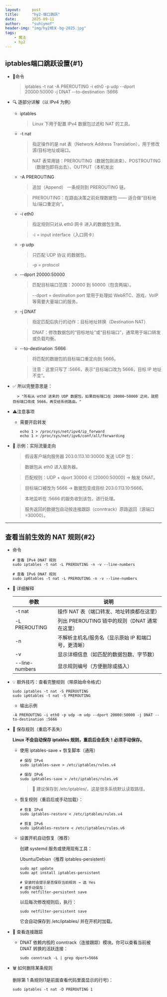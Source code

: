 ```yaml
---
layout:     post
title:      "hy2-端口跳跃"
date:       2025-09-11
author:     "suhiymof"
header-img: "img/hy2相关-bg-2025.jpg"
tags:
    - 魔法
    - hy2
---
```


## iptables端口跳跃设置{#1}
- 🧩命令
    > iptables -t nat -A PREROUTING -i eth0 -p udp --dport 20000:50000  -j DNAT --to-destination :5666

- 🔍 逐部分详解（以 IPv4 为例）
    - iptables  
        > Linux 下用于配置 IPv4 数据包过滤和 NAT 的工具。

    - -t nat
        > 指定操作的是 nat 表（Network Address Translation），用于修改源/目标地址或端口。

        > NAT 表常用链：PREROUTING（数据包刚进来）、POSTROUTING（数据包即将出去）、OUTPUT（本机发出
 
    - -A PREROUTING
        > 追加（Append） 一条规则到 PREROUTING 链。 

        > PREROUTING：在路由决策之前处理数据包 —— 适合做“目标地址/端口重定向”。 

    - -i eth0
        > 指定规则只对从 eth0 网卡 进入的数据包生效。

        > -i = input interface（入口网卡） 

    - -p udp
        > 只匹配 UDP 协议 的数据包。

        > -p = protocol 

    - --dport 20000:50000
        > 匹配目标端口范围：20000 到 50000（包含两端）。

        > --dport = destination port
        > 常用于处理如 WebRTC、游戏、VoIP 等需要大量端口的服务。 

    - -j DNAT
        > 指定匹配后执行的动作：目标地址转换（Destination NAT）

        > DNAT：修改数据包的“目标地址”或“目标端口”，通常用于端口转发或负载均衡。 

    - --to-destination :5666
        > 将匹配的数据包的目标端口重定向到 5666。

        > 注意：这里只写了 :5666，表示“目标端口改为 5666，目标 IP 地址不变”。 

- ✅ 所以完整意思是：

        > "所有从 eth0 进来的 UDP 数据包，如果目标端口在 20000~50000 之间，就把目标端口改成 5666，再交给系统路由。"
        
- ⚠️注意事项
    - 需要开启转发
        ```shell
        echo 1 > /proc/sys/net/ipv4/ip_forward
        echo 1 > /proc/sys/net/ipv6/conf/all/forwarding
        ```

- 🧪 示例：实际流量走向

    > 假设客户端向服务器 203.0.113.10:30000 发送 UDP 包：

    > 数据包从 eth0 进入服务器。

    > 匹配规则：UDP + dport 30000 ∈ [20000:50000] → 触发 DNAT。

    > 目标端口被改为 5666 → 数据包变成目标 203.0.113.10:5666。

    > 本地监听在 :5666 的服务收到该包，进行处理。

    > 服务返回的数据包自动按连接跟踪（conntrack）原路返回（源端口=30000）。
---

## 查看当前生效的 NAT 规则{#2}
- 命令
    ```
    # 查看 IPv4 DNAT 规则
    sudo iptables -t nat -L PREROUTING -n -v --line-numbers

    # 查看 IPv6 DNAT 规则
    sudo ip6tables -t nat -L PREROUTING -n -v --line-numbers
    ```

- 🧩 详细解释

    | 参数          | 说明 |
    | -----------   | ----------- |
    | -t nat        | 操作 NAT 表（端口转发、地址转换都在这里）       |
    | -L PREROUTING | 列出 PREROUTING  链中的规则（DNAT 通常在这里）      |
    | -n | 不解析主机名/服务名（显示原始 IP 和端口号，更清晰） |
    | -v | 显示详细信息（如匹配的数据包数、字节数） |
    | --line-numbers | 显示规则编号（方便删除或插入） |

- 💡 额外技巧：查看完整规则（带原始命令格式）
    ```shell
    sudo iptables -t nat -S PREROUTING
    sudo ip6tables -t nat -S PREROUTING
    ```

    - 输出示例
    ```
    -A PREROUTING -i eth0 -p udp -m udp --dport 20000:50000 -j DNAT --to-destination :5666
    ```
- 💾 保存规则（重启不丢失）

    **Linux 不会自动保存 iptables 规则，重启后会丢失！必须手动保存。**

    - 使用 iptables-save + 恢复脚本（通用）
        ```shell
        # 保存 IPv4
        sudo iptables-save > /etc/iptables/rules.v4

        # 保存 IPv6
        sudo ip6tables-save > /etc/iptables/rules.v6
        ```

        > 📁 建议保存到 /etc/iptables/，这是很多系统默认读取路径。 
    - 恢复规则（重启后或手动加载）：
        ```shell
        # 恢复 IPv4
        sudo iptables-restore < /etc/iptables/rules.v4

        # 恢复 IPv6
        sudo ip6tables-restore < /etc/iptables/rules.v6
        ```
    - 设置开机自动恢复（推荐）
    
        创建 systemd 服务或使用现有工具：

        Ubuntu/Debian（推荐 iptables-persistent）
        ```
        sudo apt update
        sudo apt install iptables-persistent

        # 安装时会提示是否保存当前规则 → 选 Yes
        # 或手动保存：
        sudo netfilter-persistent save
        ```

        以后每次修改规则后，执行：

        `sudo netfilter-persistent save`

        它会自动保存到 /etc/iptables/ 并在开机时加载。

- 🧪 查看连接跟踪
    - DNAT 依赖内核的 conntrack（连接跟踪）模块。你可以查看当前被 DNAT 转换的活跃连接：
        ```shell
        sudo conntrack -L | grep dport=5666
        ```

- 🗑️ 如何删除某条规则

    删除第 1 条规则(1是前面查看代码里面显示的行号)：

    `sudo iptables -t nat -D PREROUTING 1`